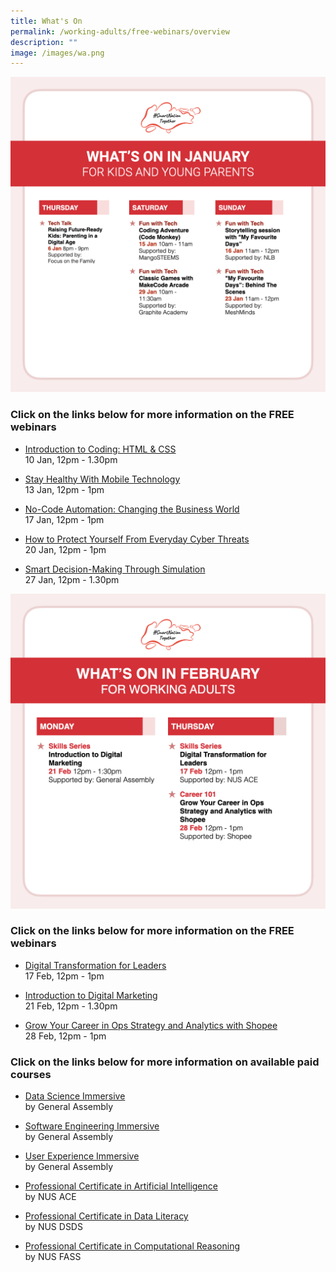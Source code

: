 ```yaml
---
title: What's On
permalink: /working-adults/free-webinars/overview
description: ""
image: /images/wa.png
---
```

![Free webinars in January for working adults](/images/snt_jan_22_kids.jpeg)

### Click on the links below for more information on the FREE webinars

* [Introduction to Coding: HTML & CSS](/working-adults/free-webinars/coding-html-and-css-jan2022) <br>
10 Jan,  12pm - 1.30pm
 
* [Stay Healthy With Mobile Technology](/working-adults/free-webinars/stay-healthy-with-mobile-technology-jan2022) <br>
13 Jan,  12pm - 1pm
 
* [No-Code Automation: Changing the Business World](/working-adults/free-webinars/no-code-automation-changing-the-business-world-jan2022)<br>
 17 Jan, 12pm - 1pm  
 
* [How to Protect Yourself From Everyday Cyber Threats](/working-adults/free-webinars/protect-from-everyday-cyber-threats-jan2022) <br>
 20 Jan, 12pm - 1pm

 * [Smart Decision-Making Through Simulation](/working-adults/free-webinars/smart-decision-making-through-simulation-jan2022) <br>
 27 Jan, 12pm - 1.30pm
 
![Free webinars in February for working adults](/images/feb-2022/Overview-WA.png)

### Click on the links below for more information on the FREE webinars

* [ Digital Transformation for Leaders](/working-adults/free-webinars/digital-transformation-feb2022) <br>
17 Feb,  12pm - 1pm
 
* [Introduction to Digital Marketing](/working-adults/free-webinars/digital-marketing-feb2022)<br>
 21 Feb, 12pm - 1.30pm  
 
* [Grow Your Career in Ops Strategy and Analytics with Shopee](/working-adults/free-webinars/grow-your-career-feb2022) <br>
 28 Feb, 12pm - 1pm
 

### Click on the links below for more information on available paid courses

* [Data Science Immersive](/working-adults/paid-courses/ga-data-sci) <br>
 by General Assembly
 
* [Software Engineering Immersive](/working-adults/paid-courses/ga-software-eng) <br>
 by General Assembly
 
* [User Experience Immersive](/working-adults/paid-courses/ga-user-exp) <br>
 by General Assembly 
 
* [Professional Certificate in Artificial Intelligence](/working-adults/deep-dive/nus-ai) <br>
 by NUS ACE
 
* [Professional Certificate in Data Literacy](/working-adults/paid-courses/nus-data-lit) <br>
 by NUS DSDS
 
 * [Professional Certificate in Computational Reasoning](/working-adults/paid-courses/nus-cr) <br>
 by NUS FASS